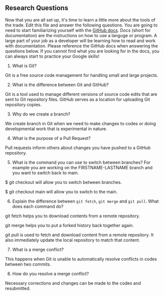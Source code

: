## Research Questions 

Now that you are all set up, it's time to learn a little more about the tools of the trade. Edit this file and answer the following questions. You are going to need to start familiarizing yourself with the [GitHub docs](https://docs.github.com/en). Docs (short for documentation) are the instructions on how to use a languge or program. A large part of your job as a developer will be learning how to read and work with documentation. Please reference the GitHub docs when answering the questions below. If you cannot find what you are looking for in the docs, you can always start to practice your Google skills!

1. What is Git? 

Git is a free source code management for handling small and large projects.

2. What is the difference between Git and GitHub? 

Git is a tool used to manage different versions of source code edits that are sent to Git repository files. GitHub serves as a location for uploading Git repository copies.

3. Why do we create a branch?

We create branch in Git when we need to make changes to codes or doing developmental work that is experimental in nature.

4. What is the purpose of a Pull Request?

Pull requests inform others about changes you have pushed to a GitHub repository.

5. What is the command you can use to switch between branches? For example you are working on the FIRSTNAME-LASTNAME branch and you want to switch back to main.

$ git checkout will allow you to switch between branches. 

$ git checkout main will allow you to switch to the main.


6. Explain the difference between `git fetch`, `git merge` and `git pull`. What does each command do?

git fetch helps you to download contents from a remote repository.

git merge helps you to put a forked history back together again.

git pull is used to fetch and download content from a remote repository. It also immediately update the local repository to match that content.


7. What is a merge conflict? 

This happens when Git is unable to automatically resolve conflicts in codes between two commits.

8. How do you resolve a merge conflict?

Necessary corrections and changes can be made to the codes and resubmitted.



